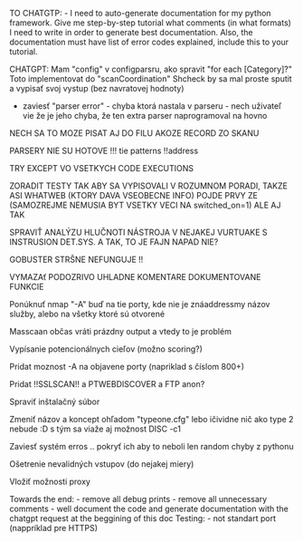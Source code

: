 TO CHATGTP:
    - I need to auto-generate documentation for my python framework. Give me step-by-step tutorial what comments (in what formats) I need to write in order to generate best documentation. Also, the documentation must have list of error codes explained, include this to your tutorial.


CHATGPT: Mam "config" v configparsru, ako spravit "for each [Category]?"
Toto implementovat do "scanCoordination"
Shcheck by sa mal proste sputit a vypisať svoj vystup (bez navratovej hodnoty)


- zaviesť "parser error" - chyba ktorá nastala v parseru - nech uživateľ vie že je jeho chyba, že ten extra parser naprogramoval na hovno

NECH SA TO MOZE PISAT AJ DO FILU AKOZE RECORD ZO SKANU 

PARSERY NIE SU HOTOVE !!! tie patterns !!address

TRY EXCEPT VO VSETKYCH CODE EXECUTIONS

ZORADIT TESTY TAK ABY SA VYPISOVALI V ROZUMNOM PORADI, TAKZE ASI WHATWEB (KTORY DAVA VSEOBECNE INFO) POJDE PRVY ZE (SAMOZREJME NEMUSIA BYT VSETKY VECI NA switched_on=1) ALE AJ TAK

SPRAVIŤ ANALÝZU HLUČNOTI NÁSTROJA V NEJAKEJ VURTUAKE S INSTRUSION DET.SYS. A TAK, TO JE FAJN NAPAD NIE?

GOBUSTER STRŠNE NEFUNGUJE !!

VYMAZAť PODOZRIVO UHLADNE KOMENTARE DOKUMENTOVANE FUNKCIE

Ponúknuť nmap "-A" buď na tie porty, kde nie je znáaddressmy názov služby, alebo na všetky ktoré sú otvorené

Masscaan občas vráti prázdny output a vtedy to je problém


Vypísanie potencionálnych cieľov (možno scoring?)

Pridat moznost -A na objavene porty (napriklad s číslom 800+)

Pridat !!SSLSCAN!! a PTWEBDISCOVER a FTP anon?

Spraviť inštalačný súbor

Zmeniť názov a koncept ohľadom "typeone.cfg" lebo ičividne nič ako type 2 nebude :D s tým sa viaže aj možnost DISC -c1

Zaviesť systém erros .. pokryť ich aby to neboli len random chyby z pythonu

Ošetrenie nevalidných vstupov (do nejakej miery)

Vložiť možnosti proxy 


Towards the end:
    - remove all debug prints
    - remove all unnecessary comments
    - well document the code and generate documentation with the chatgpt request at the beggining of this doc
Testing:
     - not standart port (nappríklad pre HTTPS)

